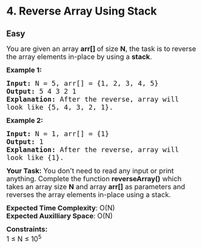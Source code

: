 # 4. Reverse Array Using Stack
## Easy
<div class="problem-statement">
                <p></p><p><span style="font-size:18px">You are given an array <strong>arr[] </strong>of size <strong>N</strong>, the task is to<strong> </strong>reverse the array elements in-place by using a <strong>stack</strong>.</span></p>

<p><span style="font-size:18px"><strong>Example 1:</strong></span></p>

<pre><span style="font-size:18px"><strong>Input:</strong> N = 5, arr[] = {1, 2, 3, 4, 5}
<strong>Output:</strong> 5 4 3 2 1
<strong>Explanation:</strong> After the reverse, array will 
look like {5, 4, 3, 2, 1}.</span></pre>

<p><span style="font-size:18px"><strong>Example 2:</strong></span></p>

<pre><span style="font-size:18px"><strong>Input:</strong> N = 1, arr[] = {1}
<strong>Output:</strong> 1
<strong>Explanation:</strong> After the reverse, array will
look like {1}.</span></pre>

<p><span style="font-size:18px"><strong>Your Task:</strong> You don't need to read any input or print anything. Complete the function <strong>reverseArray()</strong>&nbsp;which takes an array&nbsp;size <strong>N</strong> and&nbsp;array <strong>arr[]</strong> as parameters and reverses the array elements in-place using&nbsp;a stack. </span></p>

<p><span style="font-size:18px"><strong>Expected Time Complexity</strong>: O(N)<br>
<strong>Expected Auxilliary Space</strong>: O(N)</span></p>

<p><span style="font-size:18px"><strong>Constraints:</strong><br>
1 ≤ N ≤ 10<sup>5</sup></span></p>
 <p></p>
            </div>
